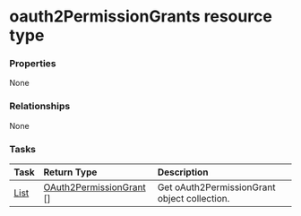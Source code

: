# oauth2PermissionGrants resource type



### Properties
None

### Relationships
None


### Tasks

| Task		   | Return Type	|Description|
|:---------------|:--------|:----------|
|[List](../api/oauth2permissiongrant_list.md) | [OAuth2PermissionGrant](oauth2permissiongrant.md) [] |Get oAuth2PermissionGrant object collection. |

<!-- uuid: 17071422-3968-412c-a8db-c7ec1f619aa2
2015-10-09 18:21:33 UTC -->